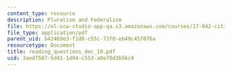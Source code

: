 ```yaml
---
content_type: resource
description: Pluralism and Federalism
file: https://ol-ocw-studio-app-qa.s3.amazonaws.com/courses/17-042-citizenship-and-pluralism-fall-2003/3aed75875d411d94c553a0e70d3b56c4_reading_questions_dec_10.pdf
file_type: application/pdf
parent_uid: b42469e3-f1d8-c55c-73f0-eb49c457076a
resourcetype: Document
title: reading_questions_dec_10.pdf
uid: 3aed7587-5d41-1d94-c553-a0e70d3b56c4
---
```

